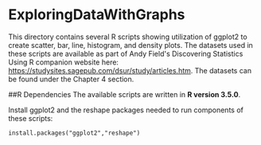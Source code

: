 # ExploringDataWithGraphs

This directory contains several R scripts showing utilization of ggplot2 to create scatter, bar, line, histogram, 
and density plots. The datasets used in these scripts are available as part of Andy Field's Discovering Statistics Using R
companion website here: https://studysites.sagepub.com/dsur/study/articles.htm. The datasets can be found under the Chapter 4
section.

##R Dependencies
The available scripts are written in **R version 3.5.0**.

Install ggplot2 and the reshape packages needed to run components of these scripts:
```
install.packages("ggplot2","reshape")
```

